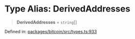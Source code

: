 # Type Alias: DerivedAddresses

> **DerivedAddresses** = `string`[]

Defined in: [packages/bitcoin/src/types.ts:933](https://github.com/dcdpr/did-btcr2-js/blob/c82bc5c69016e1146a0c52c6e6b21621f5abd6d4/packages/bitcoin/src/types.ts#L933)
